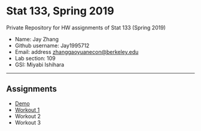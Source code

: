 # Stat 133, Spring 2019

Private Repository for HW assignments of Stat 133 (Spring 2019)

- Name: Jay Zhang
- Github username: Jay1995712
- Email: address zhanggaoyuanecon@berkeley.edu
- Lab section: 109
- GSI: Miyabi Ishihara

-----

## Assignments

- [Demo](demo)
- [Workout 1](workout1)
- Workout 2
- Workout 3


